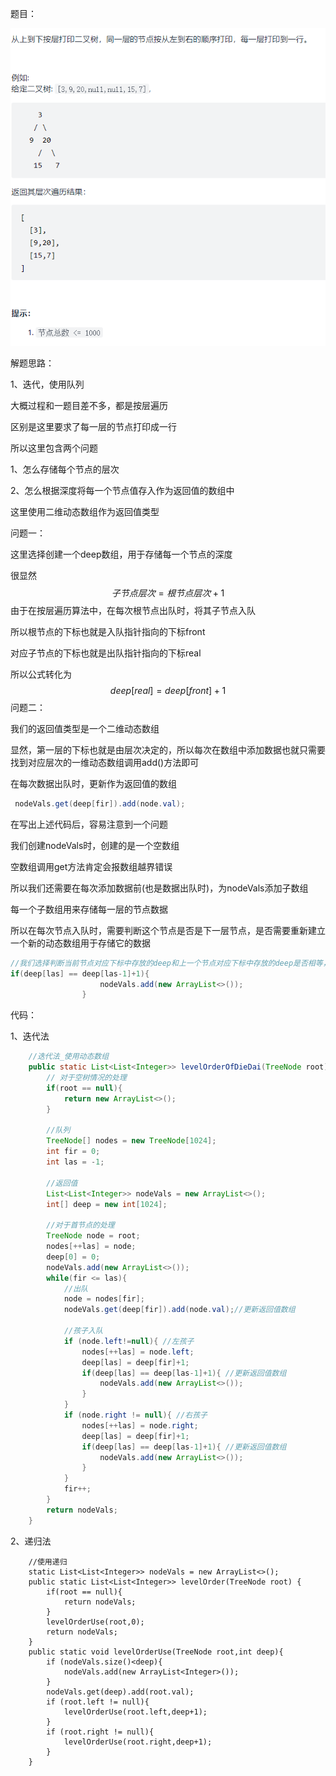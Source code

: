 题目：

![](.\32_II—从上到下打印二叉树.png)

解题思路：

1、迭代，使用队列

大概过程和一题目差不多，都是按层遍历

区别是这里要求了每一层的节点打印成一行

所以这里包含两个问题

1、怎么存储每个节点的层次

2、怎么根据深度将每一个节点值存入作为返回值的数组中

这里使用二维动态数组作为返回值类型

问题一：

这里选择创建一个deep数组，用于存储每一个节点的深度

很显然
$$
子节点层次 = 根节点层次 + 1
$$
由于在按层遍历算法中，在每次根节点出队时，将其子节点入队

所以根节点的下标也就是入队指针指向的下标front

对应子节点的下标也就是出队指针指向的下标real

所以公式转化为
$$
deep[real] = deep[front] + 1
$$
问题二：

我们的返回值类型是一个二维动态数组

显然，第一层的下标也就是由层次决定的，所以每次在数组中添加数据也就只需要找到对应层次的一维动态数组调用add()方法即可

在每次数据出队时，更新作为返回值的数组

```java
 nodeVals.get(deep[fir]).add(node.val);
```

在写出上述代码后，容易注意到一个问题

我们创建nodeVals时，创建的是一个空数组

空数组调用get方法肯定会报数组越界错误

所以我们还需要在每次添加数据前(也是数据出队时)，为nodeVals添加子数组

每一个子数组用来存储每一层的节点数据

所以在每次节点入队时，需要判断这个节点是否是下一层节点，是否需要重新建立一个新的动态数组用于存储它的数据

```java
//我们选择判断当前节点对应下标中存放的deep和上一个节点对应下标中存放的deep是否相等，相等则为同一层，反之为不同层
if(deep[las] == deep[las-1]+1){
                    nodeVals.add(new ArrayList<>());
                }
```

代码：

1、迭代法

```java
    //迭代法_使用动态数组
    public static List<List<Integer>> levelOrderOfDieDai(TreeNode root) {
        // 对于空树情况的处理
        if(root == null){
            return new ArrayList<>();
        }

        //队列
        TreeNode[] nodes = new TreeNode[1024];
        int fir = 0;
        int las = -1;

        //返回值
        List<List<Integer>> nodeVals = new ArrayList<>();
        int[] deep = new int[1024];
        
        //对于首节点的处理
        TreeNode node = root;
        nodes[++las] = node;
        deep[0] = 0;
        nodeVals.add(new ArrayList<>());
        while(fir <= las){
            //出队
            node = nodes[fir];
            nodeVals.get(deep[fir]).add(node.val);//更新返回值数组

            //孩子入队
            if (node.left!=null){ //左孩子
                nodes[++las] = node.left;
                deep[las] = deep[fir]+1;
                if(deep[las] == deep[las-1]+1){ //更新返回值数组
                    nodeVals.add(new ArrayList<>());
                }
            }
            if (node.right != null){ //右孩子
                nodes[++las] = node.right;
                deep[las] = deep[fir]+1;
                if(deep[las] == deep[las-1]+1){ //更新返回值数组
                    nodeVals.add(new ArrayList<>());
                }
            }
            fir++;
        }
        return nodeVals;
    }
```

2、递归法

```
    //使用递归
    static List<List<Integer>> nodeVals = new ArrayList<>();
    public static List<List<Integer>> levelOrder(TreeNode root) {
        if(root == null){
            return nodeVals;
        }
        levelOrderUse(root,0);
        return nodeVals;
    }
    public static void levelOrderUse(TreeNode root,int deep){
        if (nodeVals.size()<deep){
            nodeVals.add(new ArrayList<Integer>());
        }
        nodeVals.get(deep).add(root.val);
        if (root.left != null){
            levelOrderUse(root.left,deep+1);
        }
        if (root.right != null){
            levelOrderUse(root.right,deep+1);
        }
    }
```

